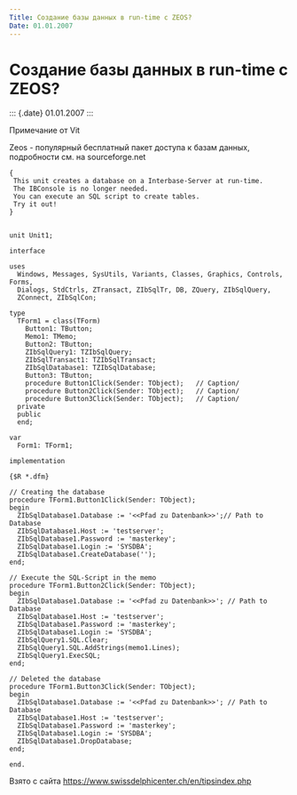 ```yaml
---
Title: Создание базы данных в run-time с ZEOS?
Date: 01.01.2007
---
```



Создание базы данных в run-time с ZEOS?
=======================================

::: {.date}
01.01.2007
:::

Примечание от Vit

Zeos - популярный бесплатный пакет доступа к базам данных, подробности
см. на sourceforge.net

    {
     This unit creates a database on a Interbase-Server at run-time.
     The IBConsole is no longer needed.
     You can execute an SQL script to create tables.
     Try it out!
    }
     
     
    unit Unit1;
     
    interface
     
    uses
      Windows, Messages, SysUtils, Variants, Classes, Graphics, Controls, Forms,
      Dialogs, StdCtrls, ZTransact, ZIbSqlTr, DB, ZQuery, ZIbSqlQuery,
      ZConnect, ZIbSqlCon;
     
    type
      TForm1 = class(TForm)
        Button1: TButton;
        Memo1: TMemo;
        Button2: TButton;
        ZIbSqlQuery1: TZIbSqlQuery;
        ZIbSqlTransact1: TZIbSqlTransact;
        ZIbSqlDatabase1: TZIbSqlDatabase;
        Button3: TButton;
        procedure Button1Click(Sender: TObject);   // Caption/ 
        procedure Button2Click(Sender: TObject);   // Caption/ 
        procedure Button3Click(Sender: TObject);   // Caption/ 
      private
      public
      end;
     
    var
      Form1: TForm1;
     
    implementation
     
    {$R *.dfm}
     
    // Creating the database
    procedure TForm1.Button1Click(Sender: TObject);
    begin
      ZIbSqlDatabase1.Database := '<<Pfad zu Datenbank>>';// Path to Database
      ZIbSqlDatabase1.Host := 'testserver';
      ZIbSqlDatabase1.Password := 'masterkey';
      ZIbSqlDatabase1.Login := 'SYSDBA';
      ZIbSqlDatabase1.CreateDatabase('');
    end;
     
    // Execute the SQL-Script in the memo
    procedure TForm1.Button2Click(Sender: TObject);
    begin
      ZIbSqlDatabase1.Database := '<<Pfad zu Datenbank>>'; // Path to Database
      ZIbSqlDatabase1.Host := 'testserver';
      ZIbSqlDatabase1.Password := 'masterkey';
      ZIbSqlDatabase1.Login := 'SYSDBA';
      ZIbSqlQuery1.SQL.Clear;
      ZIbSqlQuery1.SQL.AddStrings(memo1.Lines);
      ZIbSqlQuery1.ExecSQL;
    end;
     
    // Deleted the database
    procedure TForm1.Button3Click(Sender: TObject);
    begin
      ZIbSqlDatabase1.Database := '<<Pfad zu Datenbank>>'; // Path to Database
      ZIbSqlDatabase1.Host := 'testserver';
      ZIbSqlDatabase1.Password := 'masterkey';
      ZIbSqlDatabase1.Login := 'SYSDBA';
      ZIbSqlDatabase1.DropDatabase;
    end;
     
    end.

Взято с сайта <https://www.swissdelphicenter.ch/en/tipsindex.php>
